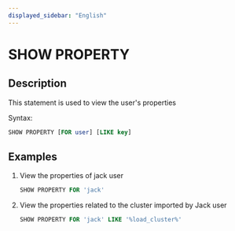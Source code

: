 ```yaml
---
displayed_sidebar: "English"
---
```


# SHOW PROPERTY

## Description

This statement is used to view the user's properties

Syntax:

```sql
SHOW PROPERTY [FOR user] [LIKE key]
```

## Examples

1. View the properties of jack user

    ```sql
    SHOW PROPERTY FOR 'jack'
    ```

2. View the properties related to the cluster imported by Jack user

    ```sql
    SHOW PROPERTY FOR 'jack' LIKE '%load_cluster%'
    ```
